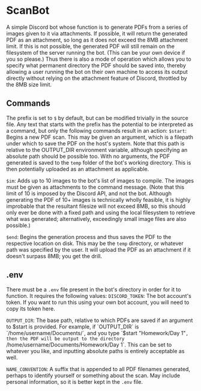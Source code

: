 # ScanBot

A simple Discord bot whose function is to generate PDFs from a series of images given to it via attachments.
If possible, it will return the generated PDF as an attachment, so long as it does not exceed the 8MB attachment limit.
If this is not possible, the generated PDF will still remain on the filesystem of the server running the bot. (This can be your own device if you so please.) Thus there is also a mode of operation which allows you to specify what permanent directory the PDF should be saved into, thereby allowing a user running the bot on their own machine to access its output directly without relying on the attachment feature of Discord, throttled by the 8MB size limit.

## Commands
The prefix is set to `$` by default, but can be modified trivially in the source file. Any text that starts with the prefix has the potential to be interpreted as a command, but only the following commands result in an action: 
`$start`: Begins a new PDF scan. This may be given an argument, which is a filepath under which to save the PDF on the host's system. Note that this path is relative to the OUTPUT_DIR environment variable, although specifying an absolute path should be possible too.
With no arguments, the PDF generated is saved to the `temp` folder of the bot's working directory. This is then potentially uploaded as an attachment as applicable.

`$im`: Adds up to 10 images to the bot's list of images to compile. The images must be given as attachments to the command message. (Note that this limit of 10 is imposed by the Discord API, and not the bot. Although generating the PDF of 10+ images is technically wholly feasible, it is highly improbable that the resultant filesize will not exceed 8MB, so this should only ever be done with a fixed path and using the local filesystem to retrieve what was generated; alternatively, exceedingly small image files are also possible.)

`$end`: Begins the generation process and thus saves the PDF to the respective location on disk. This may be the `temp` directory, or whatever path was specified by the user. It will upload the PDF as an attachment if it doesn't surpass 8MB; you get the drill.

## .env
There must be a `.env` file present in the bot's directory in order for it to function. It requires the following values:
`DISCORD_TOKEN`: The bot account's token. If you want to run this using your own bot account, you will need to copy its token here.

`OUTPUT_DIR`: The base path, relative to which PDFs are saved if an argument to $start is provided. For example, if `OUTPUT_DIR` is `/home/username/Documents/`, and you type `$start "Homework/Day 1"`, then the PDF will be output to the directory `/home/username/Documents/Homework/Day 1`. This can be set to whatever you like, and inputting absolute paths is entirely acceptable as well.

`NAME_CONVENTION`: A suffix that is appended to all PDF filenames generated, perhaps to identify yourself or something about the scan. May include personal information, so it is better kept in the `.env` file.